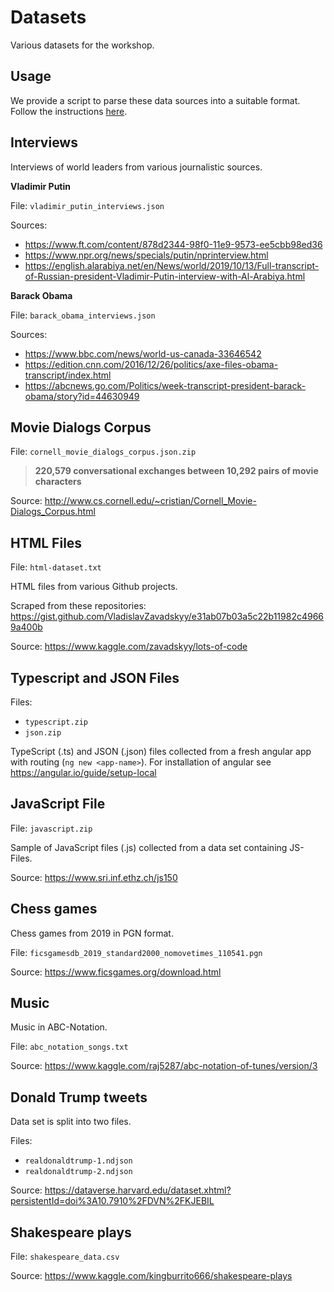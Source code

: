 # Datasets

Various datasets for the workshop.

## Usage
We provide a script to parse these data sources into a suitable format. Follow the instructions [here](https://github.com/mar-muel/artificial-self-AMLD-2020/tree/master/1#sample-data).

Interviews
---

Interviews of world leaders from various journalistic sources.

**Vladimir Putin**

File: `vladimir_putin_interviews.json`

Sources:
- https://www.ft.com/content/878d2344-98f0-11e9-9573-ee5cbb98ed36
- https://www.npr.org/news/specials/putin/nprinterview.html
- https://english.alarabiya.net/en/News/world/2019/10/13/Full-transcript-of-Russian-president-Vladimir-Putin-interview-with-Al-Arabiya.html

**Barack Obama**

File: `barack_obama_interviews.json`

Sources:
- https://www.bbc.com/news/world-us-canada-33646542
- https://edition.cnn.com/2016/12/26/politics/axe-files-obama-transcript/index.html
- https://abcnews.go.com/Politics/week-transcript-president-barack-obama/story?id=44630949

Movie Dialogs Corpus
---

File: `cornell_movie_dialogs_corpus.json.zip`

> **220,579 conversational exchanges between 10,292 pairs of movie characters**

Source: http://www.cs.cornell.edu/~cristian/Cornell_Movie-Dialogs_Corpus.html

HTML Files
---

File: `html-dataset.txt`

HTML files from various Github projects.

Scraped from these repositories: https://gist.github.com/VladislavZavadskyy/e31ab07b03a5c22b11982c49669a400b

Source: https://www.kaggle.com/zavadskyy/lots-of-code

Typescript and JSON Files
---

Files:
- `typescript.zip`
- `json.zip`

TypeScript (.ts) and JSON (.json) files collected from a fresh angular app with routing (`ng new <app-name>`).
For installation of angular see https://angular.io/guide/setup-local

JavaScript File
---

File: `javascript.zip`

Sample of JavaScript files (.js) collected from a data set containing JS-Files.

Source: https://www.sri.inf.ethz.ch/js150

Chess games
---

Chess games from 2019 in PGN format.

File: `ficsgamesdb_2019_standard2000_nomovetimes_110541.pgn`

Source: https://www.ficsgames.org/download.html

Music
---

Music in ABC-Notation.

File: `abc_notation_songs.txt`

Source: https://www.kaggle.com/raj5287/abc-notation-of-tunes/version/3

Donald Trump tweets
---

Data set is split into two files.

Files:
- `realdonaldtrump-1.ndjson`
- `realdonaldtrump-2.ndjson`

Source: https://dataverse.harvard.edu/dataset.xhtml?persistentId=doi%3A10.7910%2FDVN%2FKJEBIL

Shakespeare plays
---

File: `shakespeare_data.csv`

Source: https://www.kaggle.com/kingburrito666/shakespeare-plays
